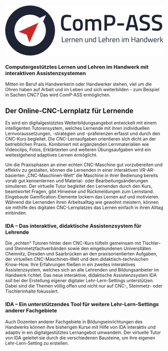 
![ComP-ASS](headerLogo.svg)

### Computergestütztes Lernen und Lehren im Handwerk mit interaktiven Assistenzsystemen

Mitten im Beruf als Handwerkerin oder Handwerker stehen, viel um die Ohren haben auf Arbeit und im Leben und sich weiterbilden - zum Beispiel in Sachen CNC? Das wird ComP-ASS ermöglichen.


## Der Online-CNC-Lernplatz für Lernende 

Es wird ein digitalgestütztes Weiterbildungsangebot entwickelt mit einem intelligenten Tutorensystem, welches Lernende mit ihren individuellen Lernvoraussetzungen, -strategien und -präferenzen erfasst und durch den CNC-Kurs begleitet. Die CNC-Lernaufgaben orientieren sich dicht an der betrieblichen Praxis. Kombiniert mit ergänzenden Lernmaterialien wie Videoclips, Fotos, Erklärtexten und weiteren Übungsaufgaben wird ein weitestgehend adaptives Lernen ermöglicht.

Um die Praxisphasen an einer echten CNC-Maschine gut vorzubereiten und effektiv zu gestalten, können die Lernenden in einer interaktiven VR-AR-basierten „CNC-Maschinen-Welt“ die Maschine in ihrer Bedienung bereits vorab gut kennenlernen und Material- oder Bearbeitungsänderungen simulieren. Der virtuelle Tutor begleitet den Lernenden durch den Kurs, beantwortet Fragen, gibt Hinweise und Rückmeldungen zum Lernstand. Eingebaute Gamification-Elemente lockern das Lernen auf und motivieren. Während die Lernenden ihren Arbeitsalltag wie gewohnt meistern, können sie mithilfe des digitalen CNC-Lernplatzes das Lernen einfach in ihren Alltag einbinden.

### IDA – Das interaktive, didaktische Assistenzsystem für Lehrende

Die „echten“ Tutoren hinter dem CNC-Kurs tüfteln gemeinsam mit Tischler- und Steinmetzfachverbänden sowie den eingebundenen Universitäten Chemnitz, Dresden und Saarbrücken an den praxisorientierten Aufgaben, der virtuellen CNC-Maschinen-Welt und dem didaktisch-technischen Know-How. Ihre Erfahrungen fließen in ein zweites interaktives Assistenzsystem, welches sich an alle Lehrenden und Bildungsanbieter im Handwerk richtet. Das neue interaktive, didaktische Assistenzsystem IDA soll bei der Erstellung eigener digitaler Lehr-Lern-Settings unterstützen. Dabei sind die Themen völlig offen und nicht nur auf CNC-, Steinmetz- oder Tischlerinhalte fokussiert.

### IDA – Ein unterstützendes Tool für weitere Lehr-Lern-Settings anderer Fachgebiete

Auch Dozenten anderer Fachgebiete in Bildungseinrichtungen des Handwerks können ihre bisherigen Kurse mit Hilfe von IDA interaktiv und adaptiv in ein digitalgestütztes Lernangebot umwandeln. Der virtuelle Tutor von IDA geleitet sie durch die verschiedenen Bausteine, um ihre eigenen Lehr-Lern-Setting zu erstellen.